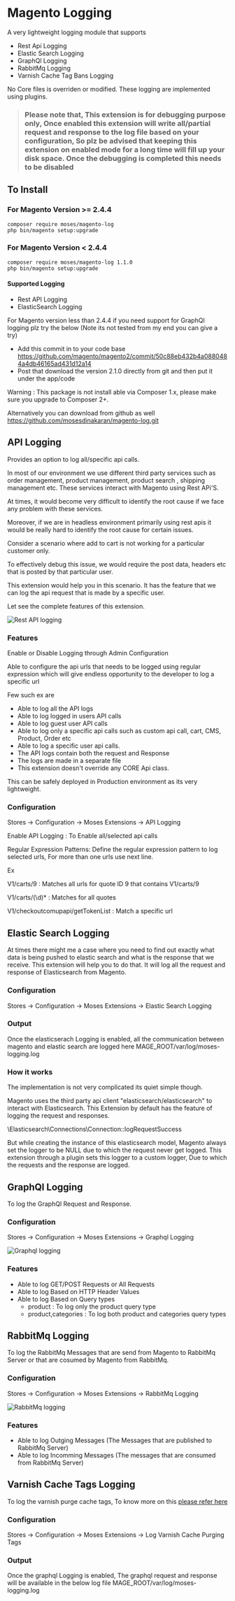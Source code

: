 # Magento Logging

A very lightweight logging module that supports
- Rest Api Logging
- Elastic Search Logging
- GraphQl Logging
- RabbitMq Logging
- Varnish Cache Tag Bans Logging

No Core files is overriden or modified. These logging are implemented using plugins.


> ### Please note that, This extension is for debugging purpose only, Once enabled this extension will write all/partial request and response to the log file based on your configuration, So plz be advised that keeping this extension on enabled mode for a long time will fill up your disk space. Once the debugging is completed this needs to be disabled

## To Install

### For Magento Version >= 2.4.4

```
composer require moses/magento-log
php bin/magento setup:upgrade
```

### For Magento Version < 2.4.4

```
composer require moses/magento-log 1.1.0
php bin/magento setup:upgrade
```

#### Supported Logging
- Rest API Logging
- ElasticSearch Logging

For Magento version less than 2.4.4 if you need support for GraphQl logging plz try the below (Note its not tested from my end you can give a try)
- Add this commit in to your code base https://github.com/magento/magento2/commit/50c88eb432b4a0880484a4db46165ad431d12a14
- Post that download the version 2.1.0 directly from git and then put it under the app/code 

Warning : This package is not install able via Composer 1.x, please make sure you upgrade to Composer 2+.

Alternatively you can download from github as well https://github.com/mosesdinakaran/magento-log.git


## API Logging

Provides an option to log all/specific api calls.

In most of our environment we use different third party services such as order management, product management, product search , shipping management etc. These services interact with Magento using Rest APi'S. 

At times, it would become very difficult to identify the root cause if we face any problem with these services.

Moreover, if we are in headless environment primarily using rest apis it would be really hard to identify the root cause for certain issues. 

Consider a scenario where add to cart is not working for a particular customer only. 

To effectively debug this issue, we would require the post data, headers etc that is posted by that particular user.

This extension would help you in this scenario. It has the feature that we can log the api request that is made by a specific user.

Let see the complete features of this extension.

![Rest API logging](https://mosesdinakaran.com/wp-content/uploads/2023/03/image-26-1024x343.png)

### Features
Enable or Disable Logging through Admin Configuration

Able to configure the api urls that needs to be logged using regular expression which will give endless opportunity to the developer to log a specific url

Few such ex are

- Able to log all the API logs
- Able to log logged in users API calls
- Able to log guest user API calls
- Able to log only a specific api calls such as custom api call, cart, CMS, Product, Order etc
- Able to log a specific user api calls.
- The API logs contain both the request and Response
- The logs are made in a separate file 
- This extension doesn't override any CORE Api class.

This can be safely deployed in Production environment as its very lightweight.

### Configuration
Stores -> Configuration -> Moses Extensions -> API Logging

Enable API Logging : To Enable all/selected api calls

Regular Expression Patterns: Define the regular expression pattern to log selected urls, For more than one urls use next line.

Ex

V1/carts/9 : Matches all urls for quote ID 9 that contains V1/carts/9

V1/carts/(\d)* : Matches for all quotes

V1/checkoutcomupapi/getTokenList : Match a specific url


## Elastic Search Logging

At times there might me a case where you need to find out exactly what data is being pushed to elastic search and what is the response that we receive.
This extension will help you to do that.
It will log all the request and response of Elasticsearch from Magento.

### Configuration
Stores -> Configuration -> Moses Extensions -> Elastic Search Logging

### Output

Once the elasticserach Logging is enabled, all the communication between magento and elastic search are logged here
MAGE_ROOT/var/log/moses-logging.log

### How it works
The implementation is not very complicated its quiet simple though.

Magento uses the third party api client "elasticsearch/elasticsearch" to interact with Elasticsearch. This Extension by default has the feature of logging the request and responses.

\Elasticsearch\Connections\Connection::logRequestSuccess

But while creating the instance of this elasticsearch model, Magento always set the logger to be NULL due to which the request never get logged.
This extension through a plugin sets this logger to a custom logger, Due to which the requests and the response are logged.

## GraphQl Logging
To log the GraphQl Request and Response.

### Configuration
Stores -> Configuration -> Moses Extensions -> Graphql Logging

![Graphql logging](https://mosesdinakaran.com/wp-content/uploads/2023/03/image-27-1024x530.png)


### Features
- Able to log GET/POST Requests or All Requests
- Able to log Based on HTTP Header Values
- Able to log Based on Query types
  - product : To log only the product query type
  - product,categories : To log both product and categories query types

## RabbitMq Logging
To log the RabbitMq Messages that are send from Magento to RabbitMq Server or that are cosumed by Magento from RabbitMq.

### Configuration
Stores -> Configuration -> Moses Extensions -> RabbitMq Logging

![RabbitMq logging](https://mosesdinakaran.com/wp-content/uploads/2023/03/image-28-1024x210.png)


### Features
- Able to log Outging Messages (The Messages that are published to RabbitMq Server)
- Able to log Incomming Messages (The messages that are consumed from RabbitMq Server)

## Varnish Cache Tags Logging
To log the varnish purge cache tags, To know more on this <a href="https://mosesdinakaran.com/magento-2-full-page-caching-with-varnish-in-depth/#Configure_Commerce_to_purge_Varnish">please refer here </a>

### Configuration
Stores -> Configuration -> Moses Extensions -> Log Varnish Cache Purging Tags


### Output
Once the graphql Logging is enabled, The graphql request and response will be available in the below log file
MAGE_ROOT/var/log/moses-logging.log

